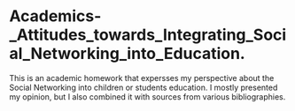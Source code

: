 # Academics-_Attitudes_towards_Integrating_Social_Networking_into_Education.
This is an academic homework that expersses my perspective about the Social Networking into children or students education.
I mostly presented my opinion, but I also combined it with sources from various bibliographies.
